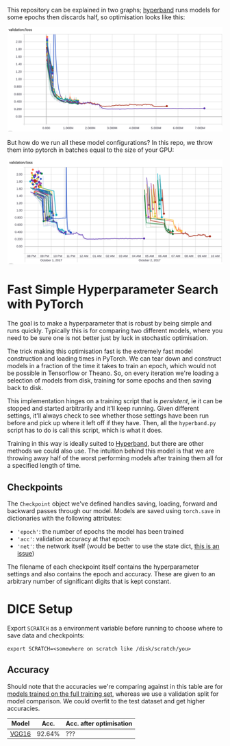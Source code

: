 
This repository can be explained in two graphs; [hyperband][] runs models
for some epochs then discards half, so optimisation looks like this:

![](images/val_step.png)

But how do we run all these model configurations? In this repo, we throw
them into pytorch in batches equal to the size of your GPU:

![](images/val_wall.png)

# Fast Simple Hyperparameter Search with PyTorch

The goal is to make a hyperparameter that is robust by being simple and
runs quickly. Typically this is for comparing two different models, where
you need to be sure one is not better just by luck in stochastic
optimisation.

The trick making this optimisation fast is the extremely fast model
construction and loading times in PyTorch. We can tear down and construct
models in a fraction of the time it takes to train an epoch, which would
not be possible in Tensorflow or Theano. So, on every iteration we're
loading a selection of models from disk, training for some epochs and then
saving back to disk.

This implementation hinges on a training script that is *persistent*, ie it
can be stopped and started arbitrarily and it'll keep running. Given
different settings, it'll always check to see whether those settings have
been run before and pick up where it left off if they have. Then, all the
`hyperband.py` script has to do is call this script, which is what it does.

Training in this way is ideally suited to [Hyperband][], but there are
other methods we could also use. The intuition behind this model is that we
are throwing away half of the worst performing models after training them
all for a specified length of time.

[hyperband]: https://people.eecs.berkeley.edu/~kjamieson/hyperband.html

## Checkpoints

The `Checkpoint` object we've defined handles saving, loading, forward and
backward passes through our model. Models are saved using `torch.save` in
dictionaries with the following attributes:

* `'epoch'`: the number of epochs the model has been trained
* `'acc'`: validation accuracy at that epoch
* `'net'`: the network itself (would be better to use the state dict, [this
is an issue][statedict])

The filename of each checkpoint itself contains the hyperparameter settings
and also contains the epoch and accuracy. These are given to an arbitrary
number of significant digits that is kept constant.

# DICE Setup

Export `SCRATCH` as a environment variable before running to choose where
to save data and checkpoints:

```
export SCRATCH=<somewhere on scratch like /disk/scratch/you>
```

## Accuracy

Should note that the accuracies we're comparing against in this table are
for [models trained
on the full training set][kuangliu], whereas we use a validation split for model
comparison. We could overfit to the test dataset and get higher accuracies.

| Model             | Acc.        | Acc. after optimisation |
| ----------------- | ----------- | ----------- |
| [VGG16](https://arxiv.org/abs/1409.1556)             | 92.64%      | ??? |

[kuangliu]: https://github.com/kuangliu/pytorch-cifar
[statedict]: https://github.com/BayesWatch/reliable-train/issues/33
